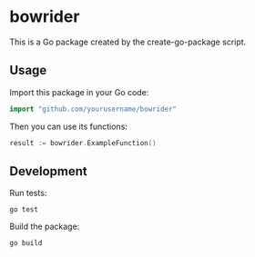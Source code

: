 # bowrider

This is a Go package created by the create-go-package script.

## Usage

Import this package in your Go code:

```go
import "github.com/yourusername/bowrider"
```

Then you can use its functions:

```go
result := bowrider.ExampleFunction()
```

## Development

Run tests:

```
go test
```

Build the package:

```
go build
```
